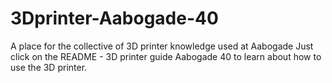 # 3Dprinter-Aabogade-40
A place for the collective of 3D printer knowledge used at Aabogade
Just click on the README - 3D printer guide Aabogade 40 to learn about how to use the 3D printer.

